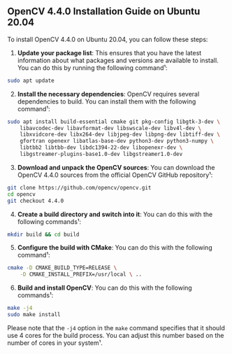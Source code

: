 ## OpenCV 4.4.0 Installation Guide on Ubuntu 20.04
To install OpenCV 4.4.0 on Ubuntu 20.04, you can follow these steps:

1. **Update your package list**: This ensures that you have the latest information about what packages and versions are available to install. You can do this by running the following command¹:

```bash
sudo apt update
```

2. **Install the necessary dependencies**: OpenCV requires several dependencies to build. You can install them with the following command¹:

```bash
sudo apt install build-essential cmake git pkg-config libgtk-3-dev \
    libavcodec-dev libavformat-dev libswscale-dev libv4l-dev \
    libxvidcore-dev libx264-dev libjpeg-dev libpng-dev libtiff-dev \
    gfortran openexr libatlas-base-dev python3-dev python3-numpy \
    libtbb2 libtbb-dev libdc1394-22-dev libopenexr-dev \
    libgstreamer-plugins-base1.0-dev libgstreamer1.0-dev
```

3. **Download and unpack the OpenCV sources**: You can download the OpenCV 4.4.0 sources from the official OpenCV GitHub repository¹:

```bash
git clone https://github.com/opencv/opencv.git
cd opencv
git checkout 4.4.0
```

4. **Create a build directory and switch into it**: You can do this with the following commands¹:

```bash
mkdir build && cd build
```

5. **Configure the build with CMake**: You can do this with the following command¹:

```bash
cmake -D CMAKE_BUILD_TYPE=RELEASE \
    -D CMAKE_INSTALL_PREFIX=/usr/local \ ..
```

6. **Build and install OpenCV**: You can do this with the following commands¹:

```bash
make -j4
sudo make install
```

Please note that the `-j4` option in the `make` command specifies that it should use 4 cores for the build process. You can adjust this number based on the number of cores in your system¹.

